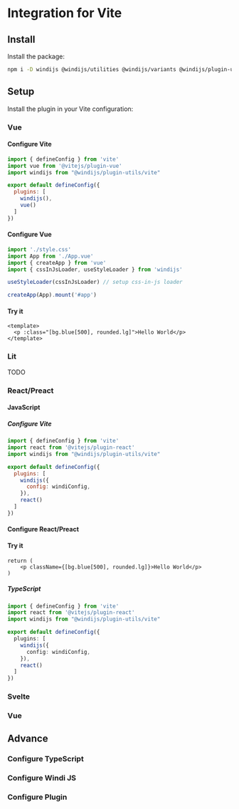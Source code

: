 <script setup lang="ts">
    import Switch from "@/Switch.vue"
</script>

# Integration for Vite

<Switch></Switch>

## Install

Install the package:

```bash
npm i -D windijs @windijs/utilities @windijs/variants @windijs/plugin-utils
```

## Setup

Install the plugin in your Vite configuration:

### Vue

#### Configure Vite

```js vite.config.js
import { defineConfig } from 'vite'
import vue from '@vitejs/plugin-vue'
import windijs from "@windijs/plugin-utils/vite"

export default defineConfig({
  plugins: [
    windijs(),
    vue()
  ]
})
```

#### Configure Vue

```js main.js
import './style.css'
import App from './App.vue'
import { createApp } from 'vue'
import { cssInJsLoader, useStyleLoader } from 'windijs'

useStyleLoader(cssInJsLoader) // setup css-in-js loader

createApp(App).mount('#app')
```

#### Try it

```vue App.vue
<template>
  <p :class="[bg.blue[500], rounded.lg]">Hello World</p>
</template>
```

### Lit

TODO

### React/Preact

#### JavaScript

##### Configure Vite

```js vite.config.js
import { defineConfig } from 'vite'
import react from '@vitejs/plugin-react'
import windijs from "@windijs/plugin-utils/vite"

export default defineConfig({
  plugins: [
    windijs({
      config: windiConfig,
    }),
    react()
  ]
})
```

#### Configure React/Preact

<template v-if="true">

```jsx [main.jsx]
import './index.css'

import { cssInJsLoader, useArrayHelper, useStyleLoader } from 'windijs'

import App from './App'
import React from 'react'
import ReactDOM from 'react-dom/client'

useArrayHelper()
useStyleLoader(cssInJsLoader)

ReactDOM.createRoot(document.getElementById('root')).render(
  <React.StrictMode>
    <App />
  </React.StrictMode>
)
```
</template>

<template v-else>

```tsx [main.tsx]
import './index.css'

import { cssInJsLoader, useArrayHelper, useStyleLoader } from 'windijs'

import App from './App'
import React from 'react'
import ReactDOM from 'react-dom/client'

useArrayHelper()
useStyleLoader(cssInJsLoader)

ReactDOM.createRoot(document.getElementById('root')).render(
  <React.StrictMode>
    <App />
  </React.StrictMode>
)
```

</template>

#### Try it

```tsx [App.tsx]
return (
    <p className={[bg.blue[500], rounded.lg]}>Hello World</p>
)
```

##### TypeScript

```ts vite.config.js
import { defineConfig } from 'vite'
import react from '@vitejs/plugin-react'
import windijs from "@windijs/plugin-utils/vite"

export default defineConfig({
  plugins: [
    windijs({
      config: windiConfig,
    }),
    react()
  ]
})
```

### Svelte

### Vue


## Advance

### Configure TypeScript

### Configure Windi JS

### Configure Plugin
